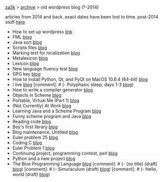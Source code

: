 [za3k](/) > [archive](/archive) > old wordpress blog (?-2014)

articles from 2014 and back. exact dates have been lost to time. post-2014 stuff [here](/blog)
- How to set up wordpress [link](https://za3k.com/archive/wordpress/how_to_set_up_wordpress.txt)
- FML [blog](https://za3k.com/archive/wordpress/post123.txt)
- Java sort [blog](https://za3k.com/archive/wordpress/post123.txt)
- Scripts files [blog](https://za3k.com/archive/wordpress/post123.txt)
- Marking text for localization [blog](https://za3k.com/archive/wordpress/post123.txt)
- Metalexicon [blog](https://za3k.com/archive/wordpress/post123.txt)
- Lexicon [blog](https://za3k.com/archive/wordpress/post99.txt)
- New language fluency test [blog](https://za3k.com/archive/wordpress/post95.txt)
- GPG key [blog](https://za3k.com/archive/wordpress/post92.txt)
- How to install Python, Qt, and PyQt on MacOS 10.6.4 (64-bit) [blog](https://za3k.com/archive/wordpress/post91.txt)
- I live [blog](https://za3k.com/archive/wordpress/post89.txt) [comment]: # (- Polyphasic sleep, days 1-3 [blog](https://za3k.com/archive/wordpress/post83.txt))
- How to write a compiler generator [blog](https://za3k.com/archive/wordpress/post76.txt)
- Objects in Scheme [blog](https://za3k.com/archive/wordpress/post70.txt)
- Portable, Virtual Me (Part 1) [blog](https://za3k.com/archive/wordpress/post67.txt)
- (Not Currently) At Work [blog](https://za3k.com/archive/wordpress/post61.txt)
- Learning Java and a Scheme Program [blog](https://za3k.com/archive/wordpress/post56.txt)
- Funny scheme program and Java [blog](https://za3k.com/archive/wordpress/post55.txt)
- Reading code [blog](https://za3k.com/archive/wordpress/post52.txt)
- Boy's first library [blog](https://za3k.com/archive/wordpress/post47.txt)
- Blog maintenance, Untitled [blog](https://za3k.com/archive/wordpress/post42.txt)
- Euler problem 25 [blog](https://za3k.com/archive/wordpress/post39.txt)
- Coding C [blog](https://za3k.com/archive/wordpress/post37.txt)
- Euler Problem 1 [blog](https://za3k.com/archive/wordpress/post27.txt)
- Continuing project, programming contest, perl [blog](https://za3k.com/archive/wordpress/post22.txt)
- Python and a new project [blog](https://za3k.com/archive/wordpress/post21.txt)
- The Blue Programming Language [blog](https://za3k.com/archive/wordpress/post20.txt)
[comment]: # (- (no title) (draft) [blog](https://za3k.com/archive/wordpress/post19.txt))
[comment]: # (- Simuraculum (draft) [blog](https://za3k.com/archive/wordpress/post18.txt))
[comment]: # (- Hello, world (draft) [blog](https://za3k.com/archive/wordpress/post16.html))
